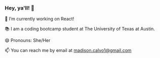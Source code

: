 ### Hey, ya'll! 👋

🔭 I’m currently working on React!

📚 I am a coding bootcamp student at The University of Texas at Austin.

😄 Pronouns: She/Her

📫 You can reach me by email at madison.calvo1@gmail.com


<!--
**maddycalvo1/maddycalvo1** is a ✨ _special_ ✨ repository because its `README.md` (this file) appears on your GitHub profile.

Here are some ideas to get you started:

- 🔭 I’m currently working on ...
- 🌱 I’m currently learning ...
- 👯 I’m looking to collaborate on ...
- 🤔 I’m looking for help with ...
- 💬 Ask me about ...
- 📫 How to reach me: ...
- 😄 Pronouns: ...
- ⚡ Fun fact: ...
-->
